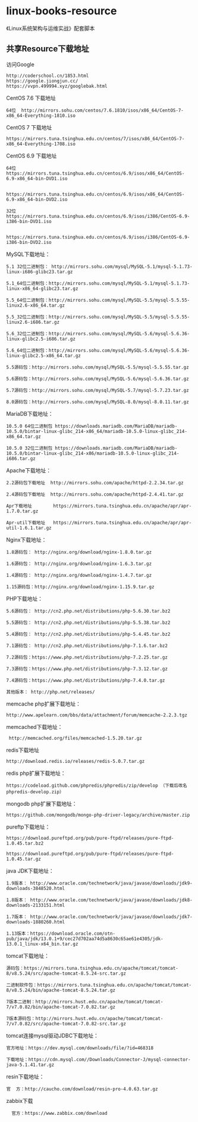 # linux-books-resource
《Linux系统架构与运维实战》配套脚本

## 共享Resource下载地址

访问Google

    http://coderschool.cn/1853.html
    https://google.jiongjun.cc/
    https://vvpn.499994.xyz/googlebak.html

CentOS 7.6 下载地址

    64位  http://mirrors.sohu.com/centos/7.6.1810/isos/x86_64/CentOS-7-x86_64-Everything-1810.iso

CentOS 7 下载地址

    https://mirrors.tuna.tsinghua.edu.cn/centos/7/isos/x86_64/CentOS-7-x86_64-Everything-1708.iso

CentOS 6.9 下载地址

    64位  https://mirrors.tuna.tsinghua.edu.cn/centos/6.9/isos/x86_64/CentOS-6.9-x86_64-bin-DVD1.iso

          https://mirrors.tuna.tsinghua.edu.cn/centos/6.9/isos/x86_64/CentOS-6.9-x86_64-bin-DVD2.iso

    32位  https://mirrors.tuna.tsinghua.edu.cn/centos/6.9/isos/i386/CentOS-6.9-i386-bin-DVD1.iso

          https://mirrors.tuna.tsinghua.edu.cn/centos/6.9/isos/i386/CentOS-6.9-i386-bin-DVD2.iso

MySQL下载地址：

    5.1 32位二进制包： http://mirrors.sohu.com/mysql/MySQL-5.1/mysql-5.1.73-linux-i686-glibc23.tar.gz

    5.1_64位二进制包：http://mirrors.sohu.com/mysql/MySQL-5.1/mysql-5.1.73-linux-x86_64-glibc23.tar.gz

    5.5_64位二进制包：http://mirrors.sohu.com/mysql/MySQL-5.5/mysql-5.5.55-linux2.6-x86_64.tar.gz

    5.5_32位二进制包：http://mirrors.sohu.com/mysql/MySQL-5.5/mysql-5.5.55-linux2.6-i686.tar.gz

    5.6_32位二进制包：http://mirrors.sohu.com/mysql/MySQL-5.6/mysql-5.6.36-linux-glibc2.5-i686.tar.gz

    5.6_64位二进制包：http://mirrors.sohu.com/mysql/MySQL-5.6/mysql-5.6.36-linux-glibc2.5-x86_64.tar.gz

    5.5源码包：http://mirrors.sohu.com/mysql/MySQL-5.5/mysql-5.5.55.tar.gz

    5.6源码包：http://mirrors.sohu.com/mysql/MySQL-5.6/mysql-5.6.36.tar.gz
    
    5.7源码包：http://mirrors.sohu.com/mysql/MySQL-5.7/mysql-5.7.23.tar.gz
    
    8.0源码包：http://mirrors.sohu.com/mysql/MySQL-8.0/mysql-8.0.11.tar.gz

MariaDB下载地址：

    10.5.0 64位二进制包 https://downloads.mariadb.com/MariaDB/mariadb-10.5.0/bintar-linux-glibc_214-x86_64/mariadb-10.5.0-linux-glibc_214-x86_64.tar.gz

    10.5.0 32位二进制包 https://downloads.mariadb.com/MariaDB/mariadb-10.5.0/bintar-linux-glibc_214-x86/mariadb-10.5.0-linux-glibc_214-i686.tar.gz

Apache下载地址：

    2.2源码包下载地址  http://mirrors.sohu.com/apache/httpd-2.2.34.tar.gz

    2.4源码包下载地址  http://mirrors.sohu.com/apache/httpd-2.4.41.tar.gz

    Apr下载地址        https://mirrors.tuna.tsinghua.edu.cn/apache/apr/apr-1.7.0.tar.gz

    Apr-util下载地址   https://mirrors.tuna.tsinghua.edu.cn/apache/apr/apr-util-1.6.1.tar.gz

Nginx下载地址：

    1.8源码包： http://nginx.org/download/nginx-1.8.0.tar.gz

    1.6源码包： http://nginx.org/download/nginx-1.6.3.tar.gz

    1.4源码包： http://nginx.org/download/nginx-1.4.7.tar.gz
    
    1.15源码包：http://nginx.org/download/nginx-1.15.9.tar.gz

PHP下载地址：

    5.6源码包： http://cn2.php.net/distributions/php-5.6.30.tar.bz2

    5.5源码包： http://cn2.php.net/distributions/php-5.5.38.tar.bz2

    5.4源码包： http://cn2.php.net/distributions/php-5.4.45.tar.bz2

    7.1源码包： http://cn2.php.net/distributions/php-7.1.6.tar.bz2
    
    7.2源码包：https://www.php.net/distributions/php-7.2.25.tar.gz
    
    7.3源码包：https://www.php.net/distributions/php-7.3.12.tar.gz
    
    7.4源码包：https://www.php.net/distributions/php-7.4.0.tar.gz

    其他版本： http://php.net/releases/

memcache php扩展下载地址：

    http://www.apelearn.com/bbs/data/attachment/forum/memcache-2.2.3.tgz

memcached下载地址：

     http://memcached.org/files/memcached-1.5.20.tar.gz

redis下载地址
    
    http://download.redis.io/releases/redis-5.0.7.tar.gz

redis php扩展下载地址：

    https://codeload.github.com/phpredis/phpredis/zip/develop （下载后改名phpredis-develop.zip）

mongodb php扩展下载地址：

    https://github.com/mongodb/mongo-php-driver-legacy/archive/master.zip

pureftp下载地址：

    https://download.pureftpd.org/pub/pure-ftpd/releases/pure-ftpd-1.0.45.tar.bz2

    https://download.pureftpd.org/pub/pure-ftpd/releases/pure-ftpd-1.0.45.tar.gz

java JDK下载地址：

    1.9版本： http://www.oracle.com/technetwork/java/javase/downloads/jdk9-downloads-3848520.html

    1.8版本： http://www.oracle.com/technetwork/java/javase/downloads/jdk8-downloads-2133151.html

    1.7版本： http://www.oracle.com/technetwork/java/javase/downloads/jdk7-downloads-1880260.html
    
    1.13版本：https://download.oracle.com/otn-pub/java/jdk/13.0.1+9/cec27d702aa74d5a8630c65ae61e4305/jdk-13.0.1_linux-x64_bin.tar.gz

tomcat下载地址：

    源码包：https://mirrors.tuna.tsinghua.edu.cn/apache/tomcat/tomcat-8/v8.5.24/src/apache-tomcat-8.5.24-src.tar.gz

    二进制软件包：https://mirrors.tuna.tsinghua.edu.cn/apache/tomcat/tomcat-8/v8.5.24/bin/apache-tomcat-8.5.24.tar.gz

    7版本二进制：http://mirrors.hust.edu.cn/apache/tomcat/tomcat-7/v7.0.82/bin/apache-tomcat-7.0.82.tar.gz

    7版本源码包：http://mirrors.hust.edu.cn/apache/tomcat/tomcat-7/v7.0.82/src/apache-tomcat-7.0.82-src.tar.gz

tomcat连接mysql驱动JDBC下载地址：

    官方地址：https://dev.mysql.com/downloads/file/?id=468318

    下载地址：https://cdn.mysql.com//Downloads/Connector-J/mysql-connector-java-5.1.41.tar.gz

resin下载地址：

    官  方：http://caucho.com/download/resin-pro-4.0.63.tar.gz

zabbix下载

      官方：https://www.zabbix.com/download


